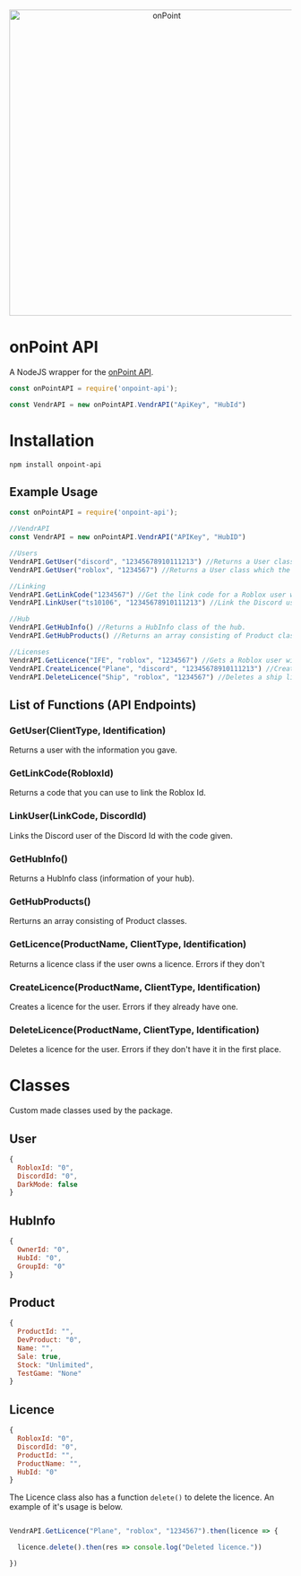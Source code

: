 ﻿
<div align="center">
  <br />
  <p>
    <a href="https://onpointrblx.com"><img src="https://i.imgur.com/5SBIYK5.png" width="546" alt="onPoint" /></a>
  </p>
</div>

# onPoint API

A NodeJS wrapper for the [onPoint API](https://onpointrblx.com/developers/vendr).

```js
const onPointAPI = require('onpoint-api');

const VendrAPI = new onPointAPI.VendrAPI("ApiKey", "HubId")
```

# Installation

```sh-session
npm install onpoint-api
```

## Example Usage

```javascript
const onPointAPI = require('onpoint-api');

//VendrAPI
const VendrAPI = new onPointAPI.VendrAPI("APIKey", "HubID")

//Users
VendrAPI.GetUser("discord", "12345678910111213") //Returns a User class which the Discord Id is 12345678910111213.
VendrAPI.GetUser("roblox", "1234567") //Returns a User class which the Roblox Id is 1234567.

//Linking
VendrAPI.GetLinkCode("1234567") //Get the link code for a Roblox user with the id of 1234567.
VendrAPI.LinkUser("ts10106", "12345678910111213") //Link the Discord user with the id of 12345678910111213 with the link code which you can get with the GetLinkCode function.

//Hub
VendrAPI.GetHubInfo() //Returns a HubInfo class of the hub.
VendrAPI.GetHubProducts() //Returns an array consisting of Product classes of each product in your hub.

//Licenses
VendrAPI.GetLicence("IFE", "roblox", "1234567") //Gets a Roblox user with the Roblox Id of 1234567's IFE licence. Will error if there is no licence.
VendrAPI.CreateLicence("Plane", "discord", "12345678910111213") //Creates a Plane licence for the Discord user with the id of 12345678910111213.
VendrAPI.DeleteLicence("Ship", "roblox", "1234567") //Deletes a ship licence from the Roblox user with the Roblox Id of 1234567.
```

## List of Functions (API Endpoints)

### GetUser(ClientType, Identification)
Returns a user with the information you gave.

### GetLinkCode(RobloxId)
Returns a code that you can use to link the Roblox Id.

### LinkUser(LinkCode, DiscordId)
Links the Discord user of the Discord Id with the code given.

### GetHubInfo()
Returns a HubInfo class (information of your hub).

### GetHubProducts()
Rerturns an array consisting of Product classes.

### GetLicence(ProductName, ClientType, Identification)
Returns a licence class if the user owns a licence. Errors if they don't

### CreateLicence(ProductName, ClientType, Identification)
Creates a licence for the user. Errors if they already have one.

### DeleteLicence(ProductName, ClientType, Identification)
Deletes a licence for the user. Errors if they don't have it in the first place.

# Classes
Custom made classes used by the package.

## User

```js
{
  RobloxId: "0",
  DiscordId: "0",
  DarkMode: false
}
```

## HubInfo

```js
{
  OwnerId: "0",
  HubId: "0",
  GroupId: "0"
}
```

## Product

```js
{
  ProductId: "",
  DevProduct: "0",
  Name: "",
  Sale: true,
  Stock: "Unlimited",
  TestGame: "None"
}
```

## Licence

```js
{
  RobloxId: "0",
  DiscordId: "0",
  ProductId: "",
  ProductName: "",
  HubId: "0"
}
```

The Licence class also has a function `delete()` to delete the licence. An example of it's usage is below.

```js

VendrAPI.GetLicence("Plane", "roblox", "1234567").then(licence => {

  licence.delete().then(res => console.log("Deleted licence."))

})

```
